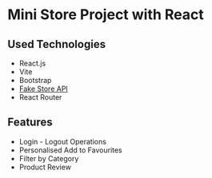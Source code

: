 <h1>Mini Store Project with React</h1>
<h2>Used Technologies</h2>
<ul>
  <li>React.js</li>
  <li>Vite</li>
  <li>Bootstrap</li>
  <li><a href="https://fakestoreapi.com/">Fake Store API</a></li>
  <li>React Router</li>
</ul>
<h2>Features</h2>
<ul>
  <li>Login - Logout Operations</li>
  <li>Personalised Add to Favourites</li>
  <li>Filter by Category</li>
  <li>Product Review</li>
</ul>
